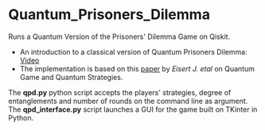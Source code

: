 # Quantum_Prisoners_Dilemma
Runs a Quantum Version of the Prisoners' Dilemma Game on Qiskit.

* An introduction to a classical version of Quantum Prisoners Dilemma: [Video](https://www.youtube.com/watch?v=_kLb1glm6EM)
* The implementation is based on this [paper](https://arxiv.org/pdf/quant-ph/9806088.pdf) by *Eisert J. etal* on Quantum Game and Quantum Strategies.

The **qpd.py** python script accepts the players' strategies, degree of entanglements and number of rounds on the command line as argument.
The **qpd_interface.py** script launches a GUI for the game built on TKinter in Python.
